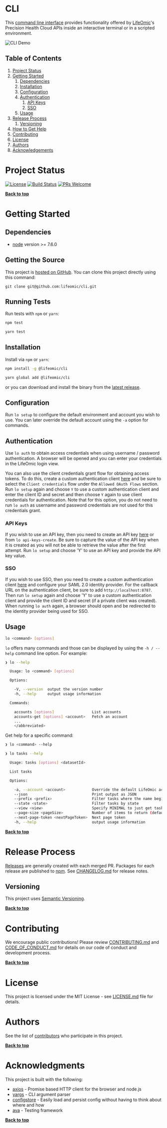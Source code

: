 # CLI

This [command line interface][CLI] provides functionality offered by
[LifeOmic](https://lifeomic.com)'s Precision Health Cloud APIs inside an
interactive terminal or in a scripted environment.

![CLI Demo](https://raw.githubusercontent.com/lifeomic/cli/master/cli-demo.svg?sanitize=true)


## Table of Contents

1. [Project Status](#project-status)
1. [Getting Started](#getting-started)
    1. [Dependencies](#dependencies)
    1. [Installation](#installation)
    1. [Configuration](#configuration)
    1. [Authentication](#authentication)
        1. [API Keys](#api-keys)
        1. [SSO](#sso)
    1. [Usage](#usage)
1. [Release Process](#release-process)
    1. [Versioning](#versioning)
1. [How to Get Help](#how-to-get-help)
1. [Contributing](#contributing)
1. [License](#license)
1. [Authors](#authors)
1. [Acknowledgements](#acknowledgements)


# Project Status

[![License](https://img.shields.io/badge/license-MIT-blue.svg)](https://opensource.org/licenses/MIT)
[![Build Status](https://travis-ci.org/lifeomic/cli.svg?branch=master)](https://travis-ci.org/lifeomic/cli)
[![PRs Welcome](https://img.shields.io/badge/PRs-welcome-brightgreen.svg)](https://github.com/lifeomic/cli)

**[Back to top](#table-of-contents)**


# Getting Started

## Dependencies

* [node](https://nodejs.org) version >= 7.6.0

## Getting the Source

This project is [hosted on GitHub](https://github.com/lifeomic/cli). You can clone this project directly using this command:

```
git clone git@github.com:lifeomic/cli.git
```

## Running Tests

Run tests with `npm` or `yarn`:

```bash
npm test

yarn test
```

## Installation

Install via `npm` or `yarn`:

```bash
npm install -g @lifeomic/cli

yarn global add @lifeomic/cli
```

or you can download and install the binary from the [latest
release](https://github.com/lifeomic/cli/releases).

## Configuration

Run `lo setup` to configure the default environment and account you wish to use.
You can later override the default account using the `-a` option for commands.

## Authentication

Use `lo auth` to obtain access credentials when using username / password
authentication.  A browser will be opened and you can enter your credentials in
the LifeOmic login view.

You can also use the client credentials grant flow for obtaining access tokens.
To do this, create a custom authentication client
[here](https://apps.us.lifeomic.com/phc/account/accounts/clients) and be sure to
select the `Client credentials` flow under the `Allowed OAuth Flows` section.
Run `lo setup` again and choose `Y` to use a custom authentication client and
enter the client ID and secret and then choose `Y` again to use client
credentials for authentication. Note that for this option, you do not need to
run `lo auth` as username and password credentials are not used for this
credentials grant.

### API Keys

If you wish to use an API key, then you need to create an API key
[here](https://apps.us.lifeomic.com/phc/account) or from `lo api-keys-create`.
Be sure to capture the value of the API key when it is created as you will not
be able to retrieve the value after the first attempt. Run `lo setup` and choose
'Y' to use an API key and provide the API key value.

### SSO

If you wish to use SSO, then you need to create a custom authentication client
[here](https://apps.us.lifeomic.com/phc/account/accounts/clients) and configure
your SAML 2.0 identity provider.  For the callback URL on the authentication
client, be sure to add `http://localhost:8787`.  Then run `lo setup` again and
choose 'Y' to use a custom authentication client and provide the client ID and
secret (if a private client was created).  When running `lo auth` again, a
browser should open and be redirected to the identity provider being used for
SSO.

## Usage

```bash
lo <command> [options]
```

`lo` offers many commands and those can be displayed by using the `-h / --help`
command line option.  For example:

```bash
❯ lo --help

  Usage: lo <command> [options]

  Options:

    -V, --version  output the version number
    -h, --help     output usage information

  Commands:

    accounts [options]                 List accounts
    accounts-get [options] <account>   Fetch an account
    ...
    </abbreviated>
```

Get help for a specific command:

```bash
❯ lo <command> --help

❯ lo tasks --help

  Usage: tasks [options] <datasetId>

  List tasks

  Options:

    -a, --account <account>            Override the default LifeOmic account
    --json                             Print output as JSON
    --prefix <prefix>                  Filter tasks where the name begins with a prefix
    --state <state>                    Filter tasks by state
    --view <view>                      Specify MINIMAL to just get task state
    --page-size <pageSize>             Number of items to return (default: 25)
    --next-page-token <nextPageToken>  Next page token
    -h, --help                         output usage information
```

[cli]: https://en.wikipedia.org/wiki/Command-line_interface "Command-line interface"

**[Back to top](#table-of-contents)**


# Release Process

[Releases](https://github.com/lifeomic/cli/releases) are generally created with each merged PR. Packages for each release are published to [npm](https://www.npmjs.com/package/@lifeomic/cli). See [CHANGELOG.md](CHANGELOG.md) for release notes.

## Versioning

This project uses [Semantic Versioning](http://semver.org/).

**[Back to top](#table-of-contents)**


# Contributing

We encourage public contributions! Please review [CONTRIBUTING.md](CONTRIBUTING.md) and [CODE_OF_CONDUCT.md](CODE_OF_CONDUCT.md) for details on our code of conduct and development process.

**[Back to top](#table-of-contents)**


# License

This project is licensed under the MIT License - see [LICENSE.md](LICENSE.md) file for details.


# Authors

See the list of [contributors](https://github.com/lifeomic/cli/contributors) who participate in this project.

**[Back to top](#table-of-contents)**


# Acknowledgments

This project is built with the following:

* [axios](https://github.com/axios/axios) - Promise based HTTP client for the browser and node.js
* [yargs](https://github.com/yargs/yargs) - CLI argument parser
* [configstore](https://github.com/yeoman/configstore) - Easily load and persist config without having to think about where and how
* [ava](https://github.com/avajs/ava) - Testing framework

**[Back to top](#table-of-contents)**
